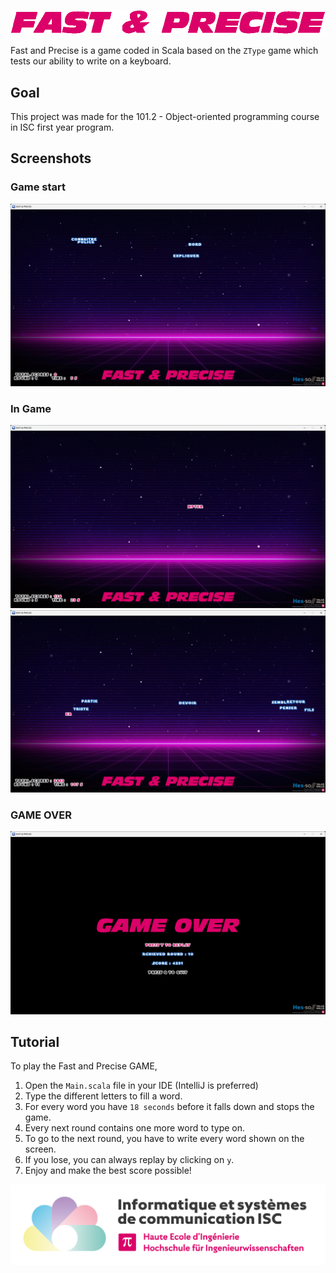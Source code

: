 ![fast_and_precise](image/logo.png)

Fast and Precise is a game coded in Scala based on the `ZType` game which tests our ability to write on a keyboard.

## Goal

This project was made for the 101.2 - Object-oriented programming course in ISC first year program.

## Screenshots

### Game start

![in_game_start](image/game_start.png)

### In Game

![in_game_typing](image/game_typing.png)
![in_game_typing2](image/game_typing2.png)

### GAME OVER

![game_over](image/game_over.png)

## Tutorial

To play the Fast and Precise GAME,

1. Open the `Main.scala` file in your IDE (IntelliJ is preferred)
2. Type the different letters to fill a word.
3. For every word you have `18 seconds` before it falls down and stops the game.
4. Every next round contains one more word to type on.
5. To go to the next round, you have to write every word shown on the screen.
6. If you lose, you can always replay by clicking on `y`.
7. Enjoy and make the best score possible!

![isc](image/logo_isc.png)
